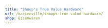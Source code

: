 ```yaml
---
title: "Shoup's True Value Hardware"
url: /marienville/shoups-true-value-hardware/
shop: Eisenwaren
---
```

